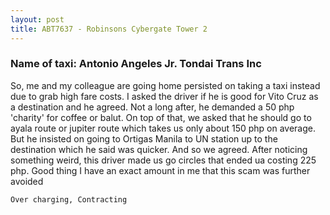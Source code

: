 ```yaml
---
layout: post
title: ABT7637 - Robinsons Cybergate Tower 2
---
```


### Name of taxi: Antonio Angeles Jr. Tondai Trans Inc

So, me and my colleague are going home persisted on taking a taxi instead due to grab high fare costs. I asked the driver if he is good for Vito Cruz as a destination and he agreed. Not a long after, he demanded a 50 php 'charity' for coffee or balut. On top of that, we asked that he should go to ayala route or jupiter route which takes us only about 150 php on average. But he insisted on going to Ortigas Manila to UN station up to the destination which he said was quicker. And so we agreed. After noticing something weird, this driver made us go circles that ended ua costing 225 php. Good thing I have an exact amount in me that this scam was further avoided

```Over charging, Contracting```

